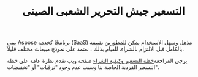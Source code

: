 ﻿---
title: التسعير جيش التحرير الشعبى الصينى
second_title: Aspose.Cells Cloud Documen
type: docs
url: /ar/pricing-plan/
description: Aspose.Cells Cloud يدعم Excel لإنشاء وتحويل ودمج وتقسيم وحماية وتشغيل الكائن الداخلي وما إلى ذلك
weight: 70
---
يبني Aspose برنامجًا كخدمة (SaaS) مذهل وسهل الاستخدام يمكن للمطورين تقييمه بالكامل قبل الالتزام بالشراء. للقيام بذلك ، نعتمد على نموذج مبيعات مختلف قليلاً.

يرجى المراجعة[خطة التسعير وكيفية الشراء](https://purchase.aspose.cloud/buy) صفحة ويب تقدم نظرة عامة على خطة التسعير الفردية الخاصة بنا وسبب عدم وجود "ترقيات" أو "تخفيضات".


